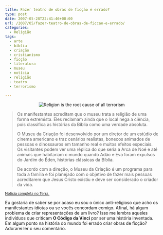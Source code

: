 ```yaml
---
title: Fazer teatro de obras de ficção é errado?
type: post
date: 2007-05-28T22:41:46+00:00
url: /2007/05/fazer-teatro-de-obras-de-ficcao-e-errado/
categories:
  - Religião
tags:
  - arte
  - bíblia
  - criação
  - cristianismo
  - ficção
  - literatura
  - museu
  - notícia
  - religião
  - teatro
  - terrorismo

---
```

<p style="text-align:center;">
  <img src='https://i0.wp.com/tiagomadeira.com/wp-content/uploads/2007/05/517692-8552-it2.jpg?w=604' alt='Religion is the root cause of all terrorism' data-recalc-dims="1" />
</p>

> Os manifestantes acreditam que o museu trata a religião de uma forma extremista. Eles reclamam ainda que o local nega a ciência, pois classifica as histórias da Bíblia como uma verdade absoluta.
>
> O Museu da Criação foi desenvolvido por um diretor de um estúdio de cinema americano e traz cenários realistas, bonecos animados de pessoas e dinossauros em tamanho real e muitos efeitos especiais. Os visitantes podem ver uma réplica do que seria a Arca de Noé e até animais que habitariam o mundo quando Adão e Eva foram expulsos do Jardim do Éden, histórias clássicas da Bíblia.
>
> De acordo com a direção, o Museu da Criação é um programa para toda a família e foi planejado com o objetivo de fazer mais pessoas acreditarem que Jesus Cristo existiu e deve ser considerado o criador da vida.

<small><a href="http://noticias.terra.com.br/ciencia/interna/0,,OI1649068-EI238,00.html">Notícia completa no Terra.</a></small>

Eu gostaria de saber se por acaso eu sou o único anti-religioso que acho os manifestantes idiotas ou se vocês concordam comigo. Afinal, há algum problema de criar representações de um livro? Isso me lembra aqueles indivíduos que criticam **O Código da Vinci** por ser uma história inventada. Em algum ponto na história do mundo foi errado criar obras de ficção? Adorarei ler o seu comentário.

